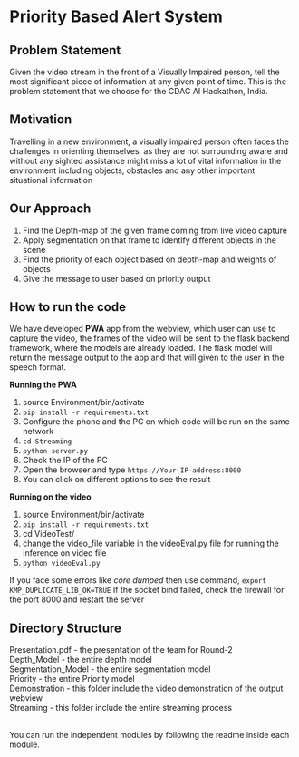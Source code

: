 # Priority Based Alert System

## Problem Statement
Given the video stream in the front of a Visually Impaired person, tell the most significant piece of
information at any given point of time.
This is the problem statement that we choose for the CDAC AI Hackathon, India.

## Motivation
Travelling in a new environment, a visually impaired person often faces the challenges in orienting themselves, as
they are not surrounding aware and without any sighted assistance might miss a lot of vital information in the
environment including objects, obstacles and any other important situational information

## Our Approach
1. Find the Depth-map of the given frame coming from live video capture
2. Apply segmentation on that frame to identify different objects in the scene
3. Find the priority of each object based on depth-map and weights of objects
4. Give the message to user based on priority output

## How to run the code
We have developed **PWA** app from the webview, which user can use to capture the video, the frames of the video
will be sent to the flask backend framework, where the models are already loaded. The flask model will return the
message output to the app and that will given to the user in the speech format.

**Running the PWA**
1. source Environment/bin/activate
2. `pip install -r requirements.txt`
3. Configure the phone and the PC on which code will be run on the same network
4. `cd Streaming`
5. `python server.py`
6. Check the IP of the PC
7. Open the browser and type `https://Your-IP-address:8000`
8. You can click on different options to see the result

**Running on the video**
1. source Environment/bin/activate
2. `pip install -r requirements.txt`
3. cd VideoTest/
4. change the video_file variable in the videoEval.py file for running the inference on video file
5. `python videoEval.py`

If you face some errors like *core dumped* then use command, `export KMP_DUPLICATE_LIB_OK=TRUE`
If the socket bind failed, check the firewall for the port 8000 and restart the server

## Directory Structure
Presentation.pdf - the presentation of the team for Round-2<br/>
Depth_Model - the entire depth model<br/>
Segmentation_Model - the entire segmentation model<br/>
Priority - the entire Priority model<br/>
Demonstration - this folder include the video demonstration of the output webview<br/>
Streaming - this folder include the entire streaming process<br/>

<br/>You can run the independent modules by following the readme inside each module.<br/>
